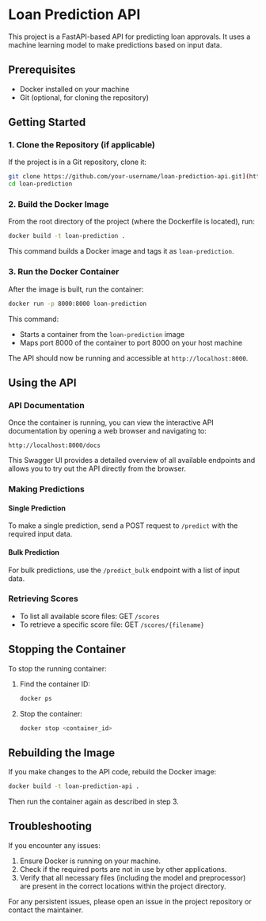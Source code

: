 # Loan Prediction API

This project is a FastAPI-based API for predicting loan approvals. It uses a machine learning model to make predictions based on input data.

## Prerequisites

- Docker installed on your machine
- Git (optional, for cloning the repository)

## Getting Started

### 1. Clone the Repository (if applicable)

If the project is in a Git repository, clone it:

```bash
git clone https://github.com/your-username/loan-prediction-api.git](https://github.com/kaelo-ai/loan-prediction.git)
cd loan-prediction
```

### 2. Build the Docker Image

From the root directory of the project (where the Dockerfile is located), run:

```bash
docker build -t loan-prediction .
```

This command builds a Docker image and tags it as `loan-prediction`.

### 3. Run the Docker Container

After the image is built, run the container:

```bash
docker run -p 8000:8000 loan-prediction
```

This command:
- Starts a container from the `loan-prediction` image
- Maps port 8000 of the container to port 8000 on your host machine

The API should now be running and accessible at `http://localhost:8000`.

## Using the API

### API Documentation

Once the container is running, you can view the interactive API documentation by opening a web browser and navigating to:

```
http://localhost:8000/docs
```

This Swagger UI provides a detailed overview of all available endpoints and allows you to try out the API directly from the browser.

### Making Predictions

#### Single Prediction

To make a single prediction, send a POST request to `/predict` with the required input data.

#### Bulk Prediction

For bulk predictions, use the `/predict_bulk` endpoint with a list of input data.

### Retrieving Scores

- To list all available score files: GET `/scores`
- To retrieve a specific score file: GET `/scores/{filename}`

## Stopping the Container

To stop the running container:

1. Find the container ID:
   ```bash
   docker ps
   ```
2. Stop the container:
   ```bash
   docker stop <container_id>
   ```

## Rebuilding the Image

If you make changes to the API code, rebuild the Docker image:

```bash
docker build -t loan-prediction-api .
```

Then run the container again as described in step 3.

## Troubleshooting

If you encounter any issues:

1. Ensure Docker is running on your machine.
2. Check if the required ports are not in use by other applications.
3. Verify that all necessary files (including the model and preprocessor) are present in the correct locations within the project directory.

For any persistent issues, please open an issue in the project repository or contact the maintainer.
